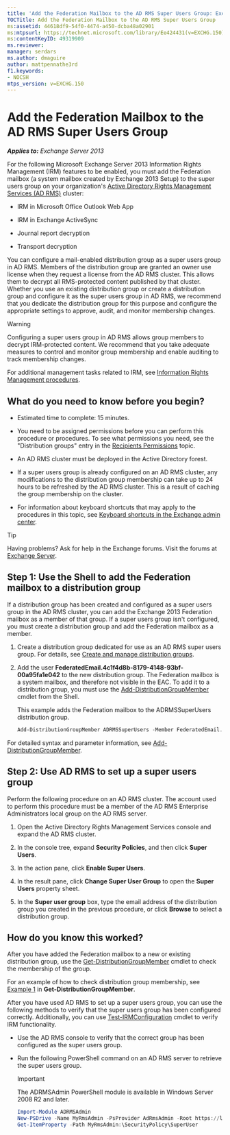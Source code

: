 ```yaml
---
title: 'Add the Federation Mailbox to the AD RMS Super Users Group: Exchange 2013 Help'
TOCTitle: Add the Federation Mailbox to the AD RMS Super Users Group
ms:assetid: 44618df9-54f0-4474-a450-dcba48a02901
ms:mtpsurl: https://technet.microsoft.com/library/Ee424431(v=EXCHG.150)
ms:contentKeyID: 49319909
ms.reviewer: 
manager: serdars
ms.author: dmaguire
author: mattpennathe3rd
f1.keywords:
- NOCSH
mtps_version: v=EXCHG.150
---
```


# Add the Federation Mailbox to the AD RMS Super Users Group

_**Applies to:** Exchange Server 2013_

For the following Microsoft Exchange Server 2013 Information Rights Management (IRM) features to be enabled, you must add the Federation mailbox (a system mailbox created by Exchange 2013 Setup) to the super users group on your organization's [Active Directory Rights Management Services (AD RMS)](https://docs.microsoft.com/previous-versions/windows/it-pro/windows-server-2012-R2-and-2012/hh831364(v=ws.11)) cluster:

- IRM in Microsoft Office Outlook Web App

- IRM in Exchange ActiveSync

- Journal report decryption

- Transport decryption

You can configure a mail-enabled distribution group as a super users group in AD RMS. Members of the distribution group are granted an owner use license when they request a license from the AD RMS cluster. This allows them to decrypt all RMS-protected content published by that cluster. Whether you use an existing distribution group or create a distribution group and configure it as the super users group in AD RMS, we recommend that you dedicate the distribution group for this purpose and configure the appropriate settings to approve, audit, and monitor membership changes.

> [!WARNING]
> Configuring a super users group in AD RMS allows group members to decrypt IRM-protected content. We recommend that you take adequate measures to control and monitor group membership and enable auditing to track membership changes.

For additional management tasks related to IRM, see [Information Rights Management procedures](information-rights-management-procedures-exchange-2013-help.md).

## What do you need to know before you begin?

- Estimated time to complete: 15 minutes.

- You need to be assigned permissions before you can perform this procedure or procedures. To see what permissions you need, see the "Distribution groups" entry in the [Recipients Permissions](recipients-permissions-exchange-2013-help.md) topic.

- An AD RMS cluster must be deployed in the Active Directory forest.

- If a super users group is already configured on an AD RMS cluster, any modifications to the distribution group membership can take up to 24 hours to be refreshed by the AD RMS cluster. This is a result of caching the group membership on the cluster.

- For information about keyboard shortcuts that may apply to the procedures in this topic, see [Keyboard shortcuts in the Exchange admin center](keyboard-shortcuts-in-the-exchange-admin-center-2013-help.md).

> [!TIP]
> Having problems? Ask for help in the Exchange forums. Visit the forums at [Exchange Server](https://go.microsoft.com/fwlink/p/?linkid=60612).

## Step 1: Use the Shell to add the Federation mailbox to a distribution group

If a distribution group has been created and configured as a super users group in the AD RMS cluster, you can add the Exchange 2013 Federation mailbox as a member of that group. If a super users group isn't configured, you must create a distribution group and add the Federation mailbox as a member.

1. Create a distribution group dedicated for use as an AD RMS super users group. For details, see [Create and manage distribution groups](https://docs.microsoft.com/exchange/recipients-in-exchange-online/manage-distribution-groups/manage-distribution-groups).

2. Add the user **FederatedEmail.4c1f4d8b-8179-4148-93bf-00a95fa1e042** to the new distribution group. The Federation mailbox is a system mailbox, and therefore not visible in the EAC. To add it to a distribution group, you must use the [Add-DistributionGroupMember](https://docs.microsoft.com/powershell/module/exchange/Add-DistributionGroupMember) cmdlet from the Shell.

   This example adds the Federation mailbox to the ADRMSSuperUsers distribution group.

   ```powershell
   Add-DistributionGroupMember ADRMSSuperUsers -Member FederatedEmail.4c1f4d8b-8179-4148-93bf-00a95fa1e042
   ```

For detailed syntax and parameter information, see [Add-DistributionGroupMember](https://docs.microsoft.com/powershell/module/exchange/Add-DistributionGroupMember).

## Step 2: Use AD RMS to set up a super users group

Perform the following procedure on an AD RMS cluster. The account used to perform this procedure must be a member of the AD RMS Enterprise Administrators local group on the AD RMS server.

1. Open the Active Directory Rights Management Services console and expand the AD RMS cluster.

2. In the console tree, expand **Security Policies**, and then click **Super Users**.

3. In the action pane, click **Enable Super Users**.

4. In the result pane, click **Change Super User Group** to open the **Super Users** property sheet.

5. In the **Super user group** box, type the email address of the distribution group you created in the previous procedure, or click **Browse** to select a distribution group.

## How do you know this worked?

After you have added the Federation mailbox to a new or existing distribution group, use the [Get-DistributionGroupMember](https://docs.microsoft.com/powershell/module/exchange/Get-DistributionGroupMember) cmdlet to check the membership of the group.

For an example of how to check distribution group membership, see [Example 1](https://docs.microsoft.com/powershell/module/exchange/Get-DistributionGroupMember#examples) in **Get-DistributionGroupMember**.

After you have used AD RMS to set up a super users group, you can use the following methods to verify that the super users group has been configured correctly. Additionally, you can use [Test-IRMConfiguration](https://docs.microsoft.com/powershell/module/exchange/Test-IRMConfiguration) cmdlet to verify IRM functionality.

- Use the AD RMS console to verify that the correct group has been configured as the super users group.

- Run the following PowerShell command on an AD RMS server to retrieve the super users group.

  > [!IMPORTANT]
  > The ADRMSAdmin PowerShell module is available in Windows Server 2008 R2 and later.

  ```powershell
  Import-Module ADRMSAdmin
  New-PSDrive -Name MyRmsAdmin -PsProvider AdRmsAdmin -Root https://localhost
  Get-ItemProperty -Path MyRmsAdmin:\SecurityPolicy\SuperUser
  ```
